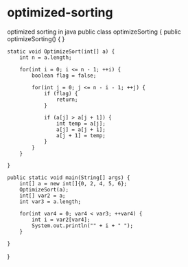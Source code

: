 # optimized-sorting
optimized sorting in java
public class optimizeSorting {
    public optimizeSorting() {
    }

    static void OptimizeSort(int[] a) {
        int n = a.length;

        for(int i = 0; i <= n - 1; ++i) {
            boolean flag = false;

            for(int j = 0; j <= n - i - 1; ++j) {
                if (flag) {
                    return;
                }

                if (a[j] > a[j + 1]) {
                    int temp = a[j];
                    a[j] = a[j + 1];
                    a[j + 1] = temp;
                }
            }
        }

    }

    public static void main(String[] args) {
        int[] a = new int[]{0, 2, 4, 5, 6};
        OptimizeSort(a);
        int[] var2 = a;
        int var3 = a.length;

        for(int var4 = 0; var4 < var3; ++var4) {
            int i = var2[var4];
            System.out.println("" + i + " ");
        }

    }
}

